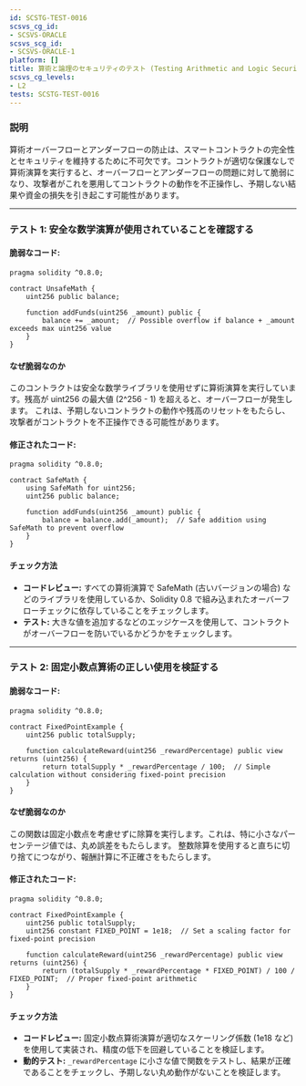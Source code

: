 ```yaml
---
id: SCSTG-TEST-0016
scsvs_cg_id:
- SCSVS-ORACLE
scsvs_scg_id:
- SCSVS-ORACLE-1
platform: []
title: 算術と論理のセキュリティのテスト (Testing Arithmetic and Logic Security)
scsvs_cg_levels:
- L2
tests: SCSTG-TEST-0016
---
```


### **説明**
算術オーバーフローとアンダーフローの防止は、スマートコントラクトの完全性とセキュリティを維持するために不可欠です。コントラクトが適切な保護なしで算術演算を実行すると、オーバーフローとアンダーフローの問題に対して脆弱になり、攻撃者がこれを悪用してコントラクトの動作を不正操作し、予期しない結果や資金の損失を引き起こす可能性があります。

---

### **テスト 1: 安全な数学演算が使用されていることを確認する**

#### 脆弱なコード:

```solidity
pragma solidity ^0.8.0;

contract UnsafeMath {
    uint256 public balance;

    function addFunds(uint256 _amount) public {
        balance += _amount;  // Possible overflow if balance + _amount exceeds max uint256 value
    }
}
```
#### **なぜ脆弱なのか**
このコントラクトは安全な数学ライブラリを使用せずに算術演算を実行しています。残高が uint256 の最大値 (2^256 - 1) を超えると、オーバーフローが発生します。
これは、予期しないコントラクトの動作や残高のリセットをもたらし、攻撃者がコントラクトを不正操作できる可能性があります。

#### 修正されたコード:

```solidity
pragma solidity ^0.8.0;

contract SafeMath {
    using SafeMath for uint256;
    uint256 public balance;

    function addFunds(uint256 _amount) public {
        balance = balance.add(_amount);  // Safe addition using SafeMath to prevent overflow
    }
}
```

#### **チェック方法**
- **コードレビュー:** すべての算術演算で SafeMath (古いバージョンの場合) などのライブラリを使用しているか、Solidity 0.8 で組み込まれたオーバーフローチェックに依存していることをチェックします。
- **テスト:** 大きな値を追加するなどのエッジケースを使用して、コントラクトがオーバーフローを防いでいるかどうかをチェックします。

---

### **テスト 2: 固定小数点算術の正しい使用を検証する**


#### 脆弱なコード:

```solidity
pragma solidity ^0.8.0;

contract FixedPointExample {
    uint256 public totalSupply;

    function calculateReward(uint256 _rewardPercentage) public view returns (uint256) {
        return totalSupply * _rewardPercentage / 100;  // Simple calculation without considering fixed-point precision
    }
}
```


#### **なぜ脆弱なのか**
この関数は固定小数点を考慮せずに除算を実行します。これは、特に小さなパーセンテージ値では、丸め誤差をもたらします。
整数除算を使用すると直ちに切り捨てにつながり、報酬計算に不正確さをもたらします。

#### 修正されたコード:

```solidity
pragma solidity ^0.8.0;

contract FixedPointExample {
    uint256 public totalSupply;
    uint256 constant FIXED_POINT = 1e18;  // Set a scaling factor for fixed-point precision

    function calculateReward(uint256 _rewardPercentage) public view returns (uint256) {
        return (totalSupply * _rewardPercentage * FIXED_POINT) / 100 / FIXED_POINT;  // Proper fixed-point arithmetic
    }
}

```

#### **チェック方法**
- **コードレビュー:** 固定小数点算術演算が適切なスケーリング係数 (1e18 など) を使用して実装され、精度の低下を回避していることを検証します。
- **動的テスト:** `_rewardPercentage` に小さな値で関数をテストし、結果が正確であることをチェックし、予期しない丸め動作がないことを検証します。
